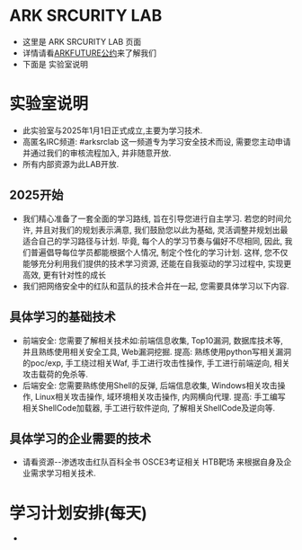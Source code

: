 # ARK SRCURITY LAB
* 这里是 ARK SRCURITY LAB 页面
* 详情请看[ARKFUTURE公约](./ARKFUTURE.md)来了解我们
* 下面是 实验室说明
# 实验室说明
* 此实验室与2025年1月1日正式成立,主要为学习技术.
* 高匿名IRC频道: #arksrclab 这一频道专为学习安全技术而设, 需要您主动申请并通过我们的审核流程加入, 并非随意开放. 
* 所有内部资源为此LAB开放.
## 2025开始
* 我们精心准备了一套全面的学习路线, 旨在引导您进行自主学习. 若您的时间允许, 并且对我们的规划表示满意, 我们鼓励您以此为基础, 灵活调整并规划出最适合自己的学习路径与计划. 毕竟, 每个人的学习节奏与偏好不尽相同, 因此, 我们普遍倡导每位学员都能根据个人情况, 制定个性化的学习计划. 这样, 您不仅能够充分利用我们提供的技术学习资源, 还能在自我驱动的学习过程中, 实现更高效, 更有针对性的成长
* 我们把网络安全中的红队和蓝队的技术合并在一起, 您需要具体学习以下内容. 
## 具体学习的基础技术
* 前端安全: 您需要了解相关技术如:前端信息收集, Top10漏洞, 数据库技术等, 并且熟练使用相关安全工具, Web漏洞挖掘. 提高: 熟练使用python写相关漏洞的poc/exp, 手工绕过相关Waf, 手工进行攻击性操作, 手工进行前端逆向, 相关攻击载荷的免杀等. 
* 后端安全: 您需要熟练使用Shell的反弹, 后端信息收集, Windows相关攻击操作, Linux相关攻击操作, 域环境相关攻击操作, 内网横向代理. 提高: 手工编写相关ShellCode加载器, 手工进行软件逆向, 了解相关ShellCode及逆向等.
## 具体学习的企业需要的技术
* 请看资源--渗透攻击红队百科全书 OSCE3考证相关 HTB靶场 来根据自身及企业需求学习相关技术. 
# 学习计划安排(每天)
* 